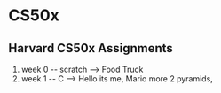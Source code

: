 # CS50x
Harvard CS50x Assignments
---

1. week 0 -- scratch --> Food Truck
2. week 1 -- C --> Hello its me, Mario more 2 pyramids, 
